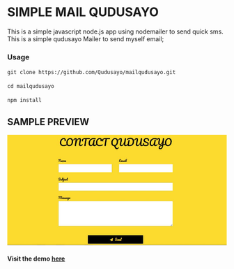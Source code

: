 # SIMPLE MAIL  QUDUSAYO

This is  a simple javascript node.js app using nodemailer to send quick sms. This is a simple qudusayo Mailer to send myself email;

###  Usage
    git clone https://github.com/Qudusayo/mailqudusayo.git

    cd mailqudusayo

    npm install

## SAMPLE  PREVIEW

![Sample Page](readme.JPG)

#### Visit the demo  [here](mailqudusayo.herokuapp.com)